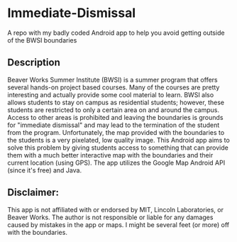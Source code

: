 # Immediate-Dismissal
A repo with my badly coded Android app to help you avoid getting outside of the BWSI boundaries

## Description
Beaver Works Summer Institute (BWSI) is a summer program that offers several hands-on project based courses. Many of the courses are pretty interesting and actually provide some cool material to learn. BWSI also allows students to stay on campus as residential students; however, these students are restricted to only a certain area on and around the campus. Access to other areas is prohibited and leaving the boundaries is grounds for "immediate dismissal" and may lead to the termination of the student from the program. Unfortunately, the map provided with the boundaries to the students is a very pixelated, low quality image. This Android app aims to solve this problem by giving students access to something that can provide them with a much better interactive map with the boundaries and their current location (using GPS). The app utilizes the Google Map Android API (since it's free) and Java.

## Disclaimer: 
This app is not affiliated with or endorsed by MIT, Lincoln Laboratories, or Beaver Works. The author is not responsible or liable for any damages caused by mistakes in the app or maps. I might be several feet (or more) off with the boundaries.
